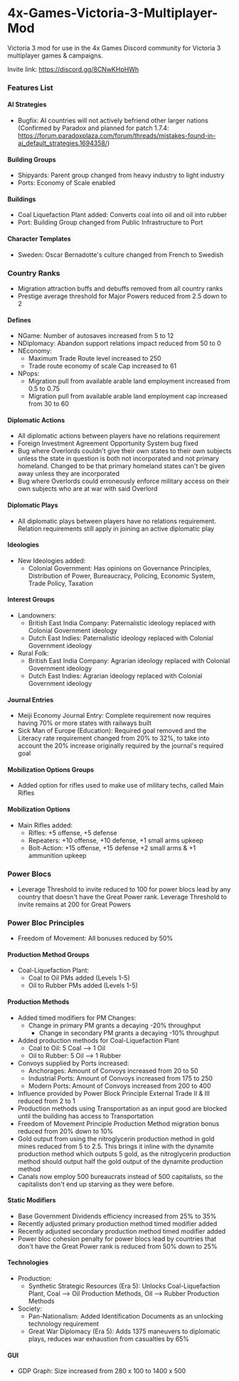 # 4x-Games-Victoria-3-Multiplayer-Mod
Victoria 3 mod for use in the 4x Games Discord community for Victoria 3 multiplayer games & campaigns.

Invite link: https://discord.gg/8CNwKHpHWh

### Features List ###
#### AI Strategies ####
- Bugfix: AI countries will not actively befriend other larger nations (Confirmed by Paradox and planned for patch 1.7.4: https://forum.paradoxplaza.com/forum/threads/mistakes-found-in-ai_default_strategies.1694358/)
#### Building Groups ####
- Shipyards: Parent group changed from heavy industry to light industry
- Ports: Economy of Scale enabled

#### Buildings ####
- Coal Liquefaction Plant added: Converts coal into oil and oil into rubber
- Port: Building Group changed from Public Infrastructure to Port

#### Character Templates ####
- Sweden: Oscar Bernadotte's culture changed from French to Swedish

### Country Ranks ###
- Migration attraction buffs and debuffs removed from all country ranks
- Prestige average threshold for Major Powers reduced from 2.5 down to 2

#### Defines ####
- NGame: Number of autosaves increased from 5 to 12
- NDiplomacy: Abandon support relations impact reduced from 50 to 0
- NEconomy:
    - Maximum Trade Route level increased to 250
    - Trade route economy of scale Cap increased to 61
- NPops:
    - Migration pull from available arable land employment increased from 0.5 to 0.75
    - Migration pull from available arable land employment cap increased from 30 to 60

#### Diplomatic Actions ####
- All diplomatic actions between players have no relations requirement
- Foreign Investment Agreement Opportunity System bug fixed
- Bug where Overlords couldn't give their own states to their own subjects unless the state in question is both not incorporated and not primary homeland. Changed to be that primary homeland states can't be given away unless they are incorporated
- Bug where Overlords could erroneously enforce military access on their own subjects who are at war with said Overlord

#### Diplomatic Plays ####
- All diplomatic plays between players have no relations requirement. Relation requirements still apply in joining an active diplomatic play

#### Ideologies ####
- New Ideologies added:
    - Colonial Government: Has opinions on Governance Principles, Distribution of Power, Bureaucracy, Policing, Economic System, Trade Policy, Taxation

#### Interest Groups ####
- Landowners:
    - British East India Company: Paternalistic ideology replaced with Colonial Government ideology
    - Dutch East Indies: Paternalistic ideology replaced with Colonial Government ideology
- Rural Folk:
    - British East India Company: Agrarian ideology replaced with Colonial Government ideology
    - Dutch East Indies: Agrarian ideology replaced with Colonial Government ideology

#### Journal Entries ####
- Meiji Economy Journal Entry: Complete requirement now requires having 70% or more states with railways built
- Sick Man of Europe (Education): Required goal removed and the Literacy rate requirement changed from 20% to 32%, to take into account the 20% increase originally required by the journal's required goal

#### Mobilization Options Groups ####
- Added option for rifles used to make use of military techs, called Main Rifles

#### Mobilization Options ####
- Main Rifles added:
    - Rifles: +5 offense, +5 defense
    - Repeaters: +10 offense, +10 defense, +1 small arms upkeep
    - Bolt-Action: +15 offense, +15 defense +2 small arms & +1 ammunition upkeep

### Power Blocs ###
- Leverage Threshold to invite reduced to 100 for power blocs lead by any country that doesn't have the Great Power rank. Leverage Threshold to invite remains at 200 for Great Powers

### Power Bloc Principles ###
- Freedom of Movement: All bonuses reduced by 50%

#### Production Method Groups ####
- Coal-Liquefaction Plant:
    - Coal to Oil PMs added (Levels 1-5)
    - Oil to Rubber PMs added (Levels 1-5)

#### Production Methods ####
- Added timed modifiers for PM Changes:
    - Change in primary PM grants a decaying -20% throughput
	  - Change in secondary PM grants a decaying -10% throughput
- Added production methods for Coal-Liquefaction Plant
    - Coal to Oil: 5 Coal --> 1 Oil
    - Oil to Rubber: 5 Oil --> 1 Rubber
- Convoys supplied by Ports increased:
    - Anchorages: Amount of Convoys increased from 20 to 50
    - Industrial Ports: Amount of Convoys increased from 175 to 250
    - Modern Ports: Amount of Convoys increased from 200 to 400
- Influence provided by Power Block Principle External Trade II & III reduced from 2 to 1
- Production methods using Transportation as an input good are blocked until the building has access to Transportation
- Freedom of Movement Principle Production Method migration bonus reduced from 20% down to 10%
- Gold output from using the nitroglycerin production method in gold mines reduced from 5 to 2.5. This brings it inline with the dynamite production method which outputs 5 gold, as the nitroglycerin production method should output half the gold output of the dynamite production method
- Canals now employ 500 bureaucrats instead of 500 capitalists, so the capitalists don't end up starving as they were before.

#### Static Modifiers ####
- Base Government Dividends efficiency increased from 25% to 35%
- Recently adjusted primary production method timed modifier added
- Recently adjusted secondary production method timed modifier added
- Power bloc cohesion penalty for power blocs lead by countries that don't have the Great Power rank is reduced from 50% down to 25%

#### Technologies ####
- Production:
    - Synthetic Strategic Resources (Era 5): Unlocks Coal-Liquefaction Plant, Coal --> Oil Production Methods, Oil --> Rubber Production Methods
- Society:
    - Pan-Nationalism: Added Identification Documents as an unlocking technology requirement
    - Great War Diplomacy (Era 5): Adds 1375 maneuvers to diplomatic plays, reduces war exhaustion from casualties by 65%

#### GUI ####
- GDP Graph: Size increased from 280 x 100 to 1400 x 500

